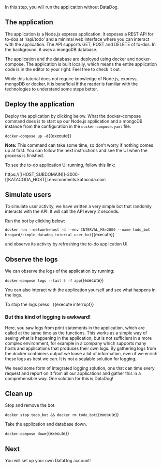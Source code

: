 
In this step, you will run the application without DataDog.  

## The application
The application is a Node.js express application. 
It exposes a REST API for to-dos at '/api/todo' and a minimal web interface where you can interact with the application. The API supports GET, POST and DELETE of to-dos. In the background, it uses a mongoDB database.

The application and the database are deployed using docker and docker-compose. The application is built locally, which means the entire application code is in the editor to your right. Feel free to check it out. 

While this tutorial does not require knowledge of Node.js, express, mongoDB or docker, it is beneficial if the reader is familiar with the technologies to understand some steps better. 

## Deploy the application

Deploy the application by clicking below. 
What the docker-compose command does is to start up our Node.js application and a mongoDB instance from the configuration in the `docker-compose.yaml` file.

`docker-compose up -d`{{execute}}

**Note:** This command can take some time, so don't worry if nothing comes up at first. You can follow the next instructions and see the UI when the process is finished.  

To see the to-do application UI running, follow this link:

https://[[HOST_SUBDOMAIN]]-3000-[[KATACODA_HOST]].environments.katacoda.com

## Simulate users
To simulate user activity, we have written a very simple bot that randomly interacts with the API. It will call the API every 2 seconds.

Run the bot by clicking below:

`docker run --network=host -d --env INTERVAL_MS=2000 --name todo_bot brogard/simple_datadog_tutorial_user_bot`{{execute}}

and observe its activity by refreshing the to-do application UI. 

## Observe the logs

We can observe the logs of the application by running:

`docker-compose logs --tail 5 -f app`{{execute}}

You can also interact with the application yourself and see what happens in the logs. 

To stop the logs press ` `{{execute interrupt}}

### But this kind of logging is awkward!

Here, you saw logs from print statements in the application, which are called at the same time as the functions.
This works as a simple way of seeing what is happening in the application, but is not sufficient in a more complex environment,
for example in a company which supports many hosts and applications that produces their own logs. By gathering logs 
from the docker containers output we loose a lot of information, even if we enrich these logs as best we can. 
It is not a scalable solution for logging. 

We need some form of integrated logging solution, one that can time every request and report on it from all our applications
and gather this in a comprehensible way. One solution for this is DataDog!

## Clean up

Stop and remove the bot.

`docker stop todo_bot && docker rm todo_bot`{{execute}}

Take the application and database down.

`docker-compose down`{{execute}}

## Next

You will set up your own DataDog account!
